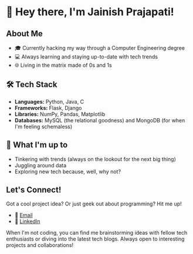 # 👋 Hey there, I'm Jainish Prajapati!

## About Me
- 🎓 Currently hacking my way through a Computer Engineering degree
- 💻 Always learning and staying up-to-date with tech trends
- 🌐 Living in the matrix made of 0s and 1s

## 🛠 Tech Stack

- **Languages:** Python, Java, C
- **Frameworks:** Flask, Django
- **Libraries:** NumPy, Pandas, Matplotlib
- **Databases:** MySQL (the relational goodness) and MongoDB (for when I'm feeling schemaless)

## 🚀 What I'm up to

- Tinkering with trends (always on the lookout for the next big thing)
- Juggling around data
- Exploring new tech because, well, why not?

## Let's Connect!

Got a cool project idea? Or just geek out about programming? Hit me up!

- 📧 [Email](mailto:work.jainishprajapati@gmail.com)
- 💼 [LinkedIn](https://www.linkedin.com/in/jainish-prajapati/)

When I'm not coding, you can find me brainstorming ideas with fellow tech enthusiasts or diving into the latest tech blogs. Always open to interesting projects and collaborations!
